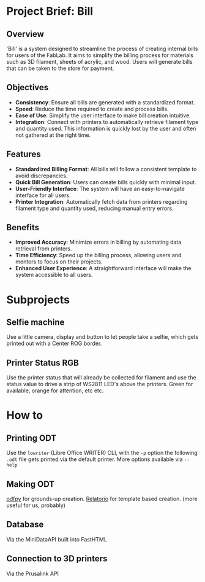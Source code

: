 # Project Brief: Bill

## Overview
'Bill' is a system designed to streamline the process of creating internal bills for users of the FabLab. It aims to simplify the billing process for materials such as 3D filament, sheets of acrylic, and wood. Users will generate bills that can be taken to the store for payment.

## Objectives
- **Consistency**: Ensure all bills are generated with a standardized format.
- **Speed**: Reduce the time required to create and process bills.
- **Ease of Use**: Simplify the user interface to make bill creation intuitive.
- **Integration**: Connect with printers to automatically retrieve filament type and quantity used. This information is quickly lost by the user and often not gathered at the right time.

## Features
- **Standardized Billing Format**: All bills will follow a consistent template to avoid discrepancies.
- **Quick Bill Generation**: Users can create bills quickly with minimal input.
- **User-Friendly Interface**: The system will have an easy-to-navigate interface for all users.
- **Printer Integration**: Automatically fetch data from printers regarding filament type and quantity used, reducing manual entry errors.

## Benefits
- **Improved Accuracy**: Minimize errors in billing by automating data retrieval from printers.
- **Time Efficiency**: Speed up the billing process, allowing users and mentors to focus on their projects.
- **Enhanced User Experience**: A straightforward interface will make the system accessible to all users.

# Subprojects
## Selfie machine
Use a little camera, display and button to let people take a selfie, which gets printed out with a Center ROG border.

## Printer Status RGB
Use the printer status that will already be collected for filament and use the status value to drive a strip of WS2811 LED's above the printers. Green for available, orange for attention, etc etc.

# How to

## Printing ODT
Use the `lowriter` (Libre Office WRITER) CLI, with the `-p` option the following `.odt` file gets printed via the default printer. More options available via `--help`

## Making ODT
[odfpy](https://pypi.org/project/odfpy/) for grounds-up creation.
[Relatorio](https://pypi.org/project/relatorio/) for template based creation. (more useful for us, probably)

## Database
Via the MiniDataAPI built into FastHTML

## Connection to 3D printers
Via the Prusalink API